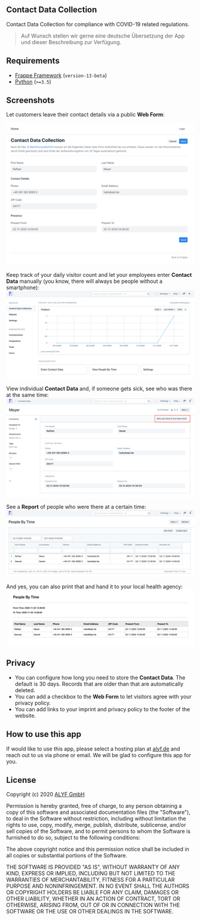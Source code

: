 ## Contact Data Collection

Contact Data Collection for compliance with COVID-19 related regulations.

> Auf Wunsch stellen wir gerne eine deutsche Übersetzung der App und dieser Beschreibung zur Verfügung.

## Requirements

* [Frappe Framework](https://frappeframework.com/) (`version-13-beta`)
* [Python](https://www.python.org/) (`>=3.5`)

## Screenshots

Let customers leave their contact details via a public **Web Form**:

![](docs/img/web_form.png)

Keep track of your daily visitor count and let your employees enter **Contact Data** manually (you know, there will always be people without a smartphone):
![](docs/img/desk.png)

View individual **Contact Data** and, if someone gets sick, see who was there at the same time:
![](docs/img/contact_data.png)

See a **Report** of people who were there at a certain time:
![](docs/img/report_view.png)

And yes, you can also print that and hand it to your local health agency:
![](docs/img/report_print.png)

## Privacy

- You can configure how long you need to store the **Contact Data**. The default is 30 days. Records that are older than that are automatically deleted.
- You can add a checkbox to the **Web Form** to let visitors agree with your privacy policy. 
- You can add links to your imprint and privacy policy to the footer of the website.

## How to use this app

If would like to use this app, please select a hosting plan at [alyf.de](https://alyf.de/preise) and reach out to us via phone or email. We will be glad to configure this app for you.

## License

Copyright (c) 2020 [ALYF GmbH](https://alyf.de)

Permission is hereby granted, free of charge, to any person obtaining a copy of this software and associated documentation files (the "Software"), to deal in the Software without restriction, including without limitation the rights to use, copy, modify, merge, publish, distribute, sublicense, and/or sell copies of the Software, and to permit persons to whom the Software is furnished to do so, subject to the following conditions:

The above copyright notice and this permission notice shall be included in all copies or substantial portions of the Software.

THE SOFTWARE IS PROVIDED "AS IS", WITHOUT WARRANTY OF ANY KIND, EXPRESS OR IMPLIED, INCLUDING BUT NOT LIMITED TO THE WARRANTIES OF MERCHANTABILITY, FITNESS FOR A PARTICULAR PURPOSE AND NONINFRINGEMENT. IN NO EVENT SHALL THE AUTHORS OR COPYRIGHT HOLDERS BE LIABLE FOR ANY CLAIM, DAMAGES OR OTHER LIABILITY, WHETHER IN AN ACTION OF CONTRACT, TORT OR OTHERWISE, ARISING FROM, OUT OF OR IN CONNECTION WITH THE SOFTWARE OR THE USE OR OTHER DEALINGS IN THE SOFTWARE.
